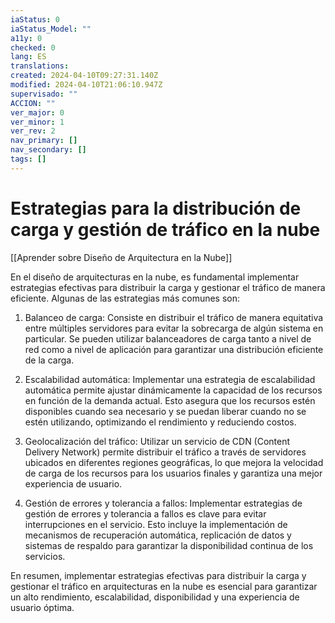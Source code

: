 ```yaml
---
iaStatus: 0
iaStatus_Model: ""
a11y: 0
checked: 0
lang: ES
translations: 
created: 2024-04-10T09:27:31.140Z
modified: 2024-04-10T21:06:10.947Z
supervisado: ""
ACCION: ""
ver_major: 0
ver_minor: 1
ver_rev: 2
nav_primary: []
nav_secondary: []
tags: []
---
```

# Estrategias para la distribución de carga y gestión de tráfico en la nube

[[Aprender sobre Diseño de Arquitectura en la Nube]]

En el diseño de arquitecturas en la nube, es fundamental implementar estrategias efectivas para distribuir la carga y gestionar el tráfico de manera eficiente. Algunas de las estrategias más comunes son:

1. Balanceo de carga: Consiste en distribuir el tráfico de manera equitativa entre múltiples servidores para evitar la sobrecarga de algún sistema en particular. Se pueden utilizar balanceadores de carga tanto a nivel de red como a nivel de aplicación para garantizar una distribución eficiente de la carga.

2. Escalabilidad automática: Implementar una estrategia de escalabilidad automática permite ajustar dinámicamente la capacidad de los recursos en función de la demanda actual. Esto asegura que los recursos estén disponibles cuando sea necesario y se puedan liberar cuando no se estén utilizando, optimizando el rendimiento y reduciendo costos.

3. Geolocalización del tráfico: Utilizar un servicio de CDN (Content Delivery Network) permite distribuir el tráfico a través de servidores ubicados en diferentes regiones geográficas, lo que mejora la velocidad de carga de los recursos para los usuarios finales y garantiza una mejor experiencia de usuario.

4. Gestión de errores y tolerancia a fallos: Implementar estrategias de gestión de errores y tolerancia a fallos es clave para evitar interrupciones en el servicio. Esto incluye la implementación de mecanismos de recuperación automática, replicación de datos y sistemas de respaldo para garantizar la disponibilidad continua de los servicios.

En resumen, implementar estrategias efectivas para distribuir la carga y gestionar el tráfico en arquitecturas en la nube es esencial para garantizar un alto rendimiento, escalabilidad, disponibilidad y una experiencia de usuario óptima.
